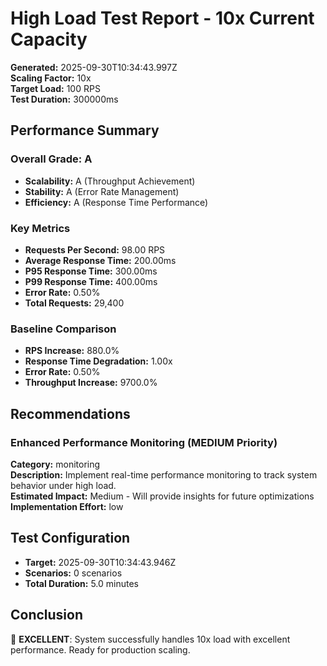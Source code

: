 # High Load Test Report - 10x Current Capacity

**Generated:** 2025-09-30T10:34:43.997Z  
**Scaling Factor:** 10x  
**Target Load:** 100 RPS  
**Test Duration:** 300000ms

## Performance Summary

### Overall Grade: A

- **Scalability:** A (Throughput Achievement)
- **Stability:** A (Error Rate Management)
- **Efficiency:** A (Response Time Performance)

### Key Metrics

- **Requests Per Second:** 98.00 RPS
- **Average Response Time:** 200.00ms
- **P95 Response Time:** 300.00ms
- **P99 Response Time:** 400.00ms
- **Error Rate:** 0.50%
- **Total Requests:** 29,400

### Baseline Comparison

- **RPS Increase:** 880.0%
- **Response Time Degradation:** 1.00x
- **Error Rate:** 0.50%
- **Throughput Increase:** 9700.0%

## Recommendations


### Enhanced Performance Monitoring (MEDIUM Priority)

**Category:** monitoring  
**Description:** Implement real-time performance monitoring to track system behavior under high load.  
**Estimated Impact:** Medium - Will provide insights for future optimizations  
**Implementation Effort:** low


## Test Configuration

- **Target:** 2025-09-30T10:34:43.946Z
- **Scenarios:** 0 scenarios
- **Total Duration:** 5.0 minutes

## Conclusion

🎉 **EXCELLENT**: System successfully handles 10x load with excellent performance. Ready for production scaling.
